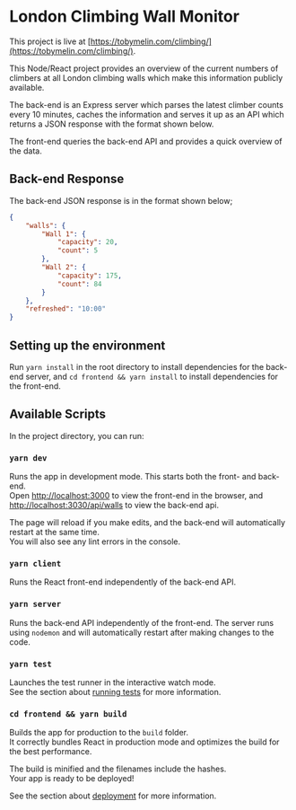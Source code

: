 # London Climbing Wall Monitor

This project is live at [https://tobymelin.com/climbing/](https://tobymelin.com/climbing/).

This Node/React project provides an overview of the current numbers of climbers at all London climbing walls which make this information publicly available.

The back-end is an Express server which parses the latest climber counts every 10 minutes, caches the information and serves it up as an API which returns a JSON response with the format shown below.

The front-end queries the back-end API and provides a quick overview of the data. 

## Back-end Response

The back-end JSON response is in the format shown below;

```json
{
    "walls": {
        "Wall 1": {
            "capacity": 20,
            "count": 5
        },
        "Wall 2": {
            "capacity": 175,
            "count": 84
        }
    },
    "refreshed": "10:00"
}
```

## Setting up the environment

Run `yarn install` in the root directory to install dependencies for the back-end server, and `cd frontend && yarn install` to install dependencies for the front-end.

## Available Scripts

In the project directory, you can run:

### `yarn dev`

Runs the app in development mode. This starts both the front- and back-end.<br />
Open [http://localhost:3000](http://localhost:3000) to view the front-end in the browser, and [http://localhost:3030/api/walls](http://localhost:3030/api/walls) to view the back-end api.

The page will reload if you make edits, and the back-end will automatically restart at the same time.<br />
You will also see any lint errors in the console.

### `yarn client`

Runs the React front-end independently of the back-end API.

### `yarn server`

Runs the back-end API independently of the front-end. The server runs using `nodemon` and will automatically restart after making changes to the code.

### `yarn test`

Launches the test runner in the interactive watch mode.<br />
See the section about [running tests](https://facebook.github.io/create-react-app/docs/running-tests) for more information.

### `cd frontend && yarn build`

Builds the app for production to the `build` folder.<br />
It correctly bundles React in production mode and optimizes the build for the best performance.

The build is minified and the filenames include the hashes.<br />
Your app is ready to be deployed!

See the section about [deployment](https://facebook.github.io/create-react-app/docs/deployment) for more information.
